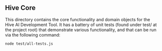 ## Hive Core

This directory contains the core functionality and domain objects for the Hive AI Development Tool.
It has a battery of unit tests (found under test/ at the project root) that demonstrate various functionality, and that can be run via the following command:
```
node test/all-tests.js
```
